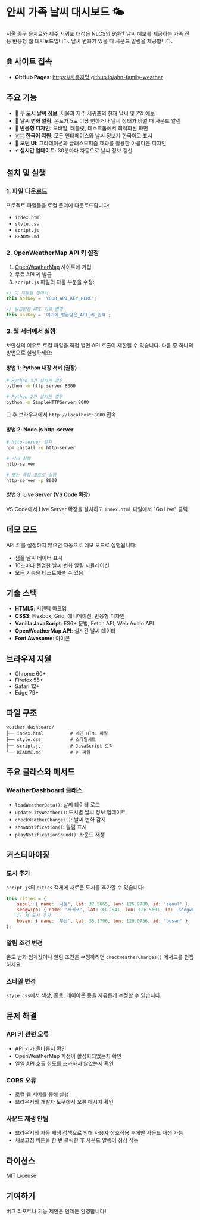 # 안씨 가족 날씨 대시보드 🌤️

서울 중구 을지로와 제주 서귀포 대정읍 NLCS의 9일간 날씨 예보를 제공하는 가족 전용 반응형 웹 대시보드입니다. 날씨 변화가 있을 때 사운드 알림을 제공합니다.

## 🌐 사이트 접속
- **GitHub Pages**: https://사용자명.github.io/ahn-family-weather

## 주요 기능

- 📍 **두 도시 날씨 정보**: 서울과 제주 서귀포의 현재 날씨 및 7일 예보
- 🔔 **날씨 변화 알림**: 온도가 5도 이상 변하거나 날씨 상태가 바뀔 때 사운드 알림
- 📱 **반응형 디자인**: 모바일, 태블릿, 데스크톱에서 최적화된 화면
- 🇰🇷 **한국어 지원**: 모든 인터페이스와 날씨 정보가 한국어로 표시
- 🎨 **모던 UI**: 그라데이션과 글래스모피즘 효과를 활용한 아름다운 디자인
- ⚡ **실시간 업데이트**: 30분마다 자동으로 날씨 정보 갱신

## 설치 및 실행

### 1. 파일 다운로드
프로젝트 파일들을 로컬 폴더에 다운로드합니다:
- `index.html`
- `style.css`
- `script.js`
- `README.md`

### 2. OpenWeatherMap API 키 설정

1. [OpenWeatherMap](https://openweathermap.org/api) 사이트에 가입
2. 무료 API 키 발급
3. `script.js` 파일의 다음 부분을 수정:

```javascript
// 이 부분을 찾아서
this.apiKey = 'YOUR_API_KEY_HERE';

// 발급받은 API 키로 변경
this.apiKey = '여기에_발급받은_API_키_입력';
```

### 3. 웹 서버에서 실행

보안상의 이유로 로컬 파일을 직접 열면 API 호출이 제한될 수 있습니다. 다음 중 하나의 방법으로 실행하세요:

#### 방법 1: Python 내장 서버 (권장)
```bash
# Python 3가 설치된 경우
python -m http.server 8000

# Python 2가 설치된 경우
python -m SimpleHTTPServer 8000
```

그 후 브라우저에서 `http://localhost:8000` 접속

#### 방법 2: Node.js http-server
```bash
# http-server 설치
npm install -g http-server

# 서버 실행
http-server

# 또는 특정 포트로 실행
http-server -p 8000
```

#### 방법 3: Live Server (VS Code 확장)
VS Code에서 Live Server 확장을 설치하고 `index.html` 파일에서 "Go Live" 클릭

## 데모 모드

API 키를 설정하지 않으면 자동으로 데모 모드로 실행됩니다:
- 샘플 날씨 데이터 표시
- 10초마다 랜덤한 날씨 변화 알림 시뮬레이션
- 모든 기능을 테스트해볼 수 있음

## 기술 스택

- **HTML5**: 시맨틱 마크업
- **CSS3**: Flexbox, Grid, 애니메이션, 반응형 디자인
- **Vanilla JavaScript**: ES6+ 문법, Fetch API, Web Audio API
- **OpenWeatherMap API**: 실시간 날씨 데이터
- **Font Awesome**: 아이콘

## 브라우저 지원

- Chrome 60+
- Firefox 55+
- Safari 12+
- Edge 79+

## 파일 구조

```
weather-dashboard/
├── index.html          # 메인 HTML 파일
├── style.css           # 스타일시트
├── script.js           # JavaScript 로직
└── README.md           # 이 파일
```

## 주요 클래스와 메서드

### WeatherDashboard 클래스

- `loadWeatherData()`: 날씨 데이터 로드
- `updateCityWeather()`: 도시별 날씨 정보 업데이트
- `checkWeatherChanges()`: 날씨 변화 감지
- `showNotification()`: 알림 표시
- `playNotificationSound()`: 사운드 재생

## 커스터마이징

### 도시 추가
`script.js`의 `cities` 객체에 새로운 도시를 추가할 수 있습니다:

```javascript
this.cities = {
    seoul: { name: '서울', lat: 37.5665, lon: 126.9780, id: 'seoul' },
    seogwipo: { name: '서귀포', lat: 33.2541, lon: 126.5601, id: 'seogwipo' },
    // 새 도시 추가
    busan: { name: '부산', lat: 35.1796, lon: 129.0756, id: 'busan' }
};
```

### 알림 조건 변경
온도 변화 임계값이나 알림 조건을 수정하려면 `checkWeatherChanges()` 메서드를 편집하세요.

### 스타일 변경
`style.css`에서 색상, 폰트, 레이아웃 등을 자유롭게 수정할 수 있습니다.

## 문제 해결

### API 키 관련 오류
- API 키가 올바른지 확인
- OpenWeatherMap 계정이 활성화되었는지 확인
- 일일 API 호출 한도를 초과하지 않았는지 확인

### CORS 오류
- 로컬 웹 서버를 통해 실행
- 브라우저의 개발자 도구에서 오류 메시지 확인

### 사운드 재생 안됨
- 브라우저의 자동 재생 정책으로 인해 사용자 상호작용 후에만 사운드 재생 가능
- 새로고침 버튼을 한 번 클릭한 후 사운드 알림이 정상 작동

## 라이선스

MIT License

## 기여하기

버그 리포트나 기능 제안은 언제든 환영합니다!
